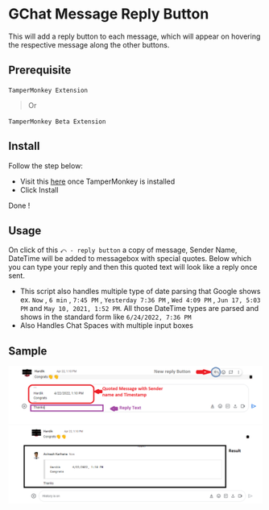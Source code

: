 # GChat Message Reply Button

This will add a reply button to each message, which will appear on hovering the respective message along the other buttons.

## Prerequisite
 `TamperMonkey Extension`
 > Or

 `TamperMonkey Beta Extension`

## Install
Follow the step below:
 - Visit this [here](https://github.com/avinashkarhana/tamperMonkeyScripts/raw/main/GChat%20Message%20Reply%20Button/GChat%20Message%20Reply%20Button.user.js) once TamperMonkey is installed
 - Click Install

 Done !

## Usage
On click of this `⤺ - reply button` a copy of message, Sender Name, DateTime will be added to messagebox with special quotes.
Below which you can type your reply and then this quoted text will look like a reply once sent.

- This script also handles multiple type of date parsing that Google shows ex. `Now` , `6 min` , `7:45 PM` , `Yesterday 7:36 PM` , `Wed 4:09 PM` , `Jun 17, 5:03 PM` and `May 10, 2021, 1:52 PM`.
All those DateTime types are parsed and  shows in the standard form like `6/24/2022, 7:36 PM`
- Also Handles Chat Spaces with multiple input boxes

## Sample
![image info](./Images/Gchat_Reply_Button.png "GChat Reply Button")
![image info](./Images/Gchat_Reply_Result.png "GChat Reply Result")
